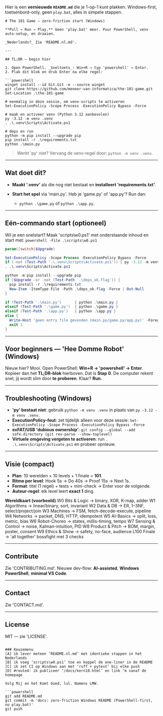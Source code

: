 ﻿Hier is een **vernieuwde `README.md`** die je 1-op-1 kunt plakken. Windows-first, toetsenbord-only, geen `play.bat`, alles in simpele stappen.

````
# The 101 Game — zero-friction start (Windows)

**Pull → Run → Play.** Geen 'play.bat' meer. Puur PowerShell, venv auto-setup, en draaien.

_Nederlands?_ Zie 'README.nl.md'.

---

## TL;DR — begin hier

1. Open PowerShell. _Sneltoets_: Win+R → typ 'powershell' → Enter.
2. Plak dit blok en druk Enter na elke regel:

```powershell
winget install --id Git.Git -e --source winget
git clone https://github.com/meneer-van-informatica/the-101-game.git
Set-Location .\the-101-game

# eenmalig in deze sessie, om venv-scripts te activeren
Set-ExecutionPolicy -Scope Process -ExecutionPolicy Bypass -Force

# maak en activeer venv (Python 3.12 aanbevolen)
py -3.12 -m venv .venv
. .\.venv\Scripts\Activate.ps1

# deps en run
python -m pip install --upgrade pip
pip install -r .\requirements.txt
python .\main.py
````

> Werkt 'py' niet? Vervang de venv-regel door: `python -m venv .venv`.

---

## Wat doet dit?

* **Maakt '.venv'** als die nog niet bestaat en **installeert 'requirements.txt'**.
* **Start het spel** via 'main.py'. Heb je 'game.py' of 'app.py'? Run dan:

  * `python .\game.py` of `python .\app.py`.

---

## Eén-commando start (optioneel)

Wil je een snelstart? Maak 'scripts\w0.ps1' met onderstaande inhoud en start met:
`powershell -File .\scripts\w0.ps1`

```powershell
param([switch]$Upgrade)

Set-ExecutionPolicy -Scope Process -ExecutionPolicy Bypass -Force
if (-not (Test-Path '.\.venv\Scripts\Activate.ps1')) { py -3.12 -m venv .venv }
. .\.venv\Scripts\Activate.ps1

python -m pip install --upgrade pip
if ($Upgrade -or -not (Test-Path '.\deps_ok.flag')) {
  pip install -r .\requirements.txt
  New-Item -ItemType File -Path .\deps_ok.flag -Force | Out-Null
}

if (Test-Path '.\main.py')      { python .\main.py }
elseif (Test-Path '.\game.py')  { python .\game.py }
elseif (Test-Path '.\app.py')   { python .\app.py }
else {
  Write-Host 'geen entry file gevonden (main.py/game.py/app.py)' -ForegroundColor Yellow
  exit 1
}
```

---

## Voor beginners — 'Hee Domme Robot' (Windows)

Nieuw hier? Mooi. Open PowerShell: **Win+R → 'powershell' → Enter**.
Kopieer dan het **TL;DR-blok** hierboven. Dat is **Stap 0**.
De computer rekent snel; jij wordt slim door **te proberen**. Klaar? **Run.**

---

## Troubleshooting (Windows)

* **'py' bestaat niet**: gebruik `python -m venv .venv` in plaats van `py -3.12 -m venv .venv`.
* **ExecutionPolicy-fout**: zet tijdelijk alleen voor deze sessie:
  `Set-ExecutionPolicy -Scope Process -ExecutionPolicy Bypass -Force`
* **exFAT/USB 'dubious ownership'**:
  `git config --global --add safe.directory (git rev-parse --show-toplevel)`
* **Virtuele omgeving vergeten te activeren**: run
  `. .\.venv\Scripts\Activate.ps1` en probeer opnieuw.

---

## Visie (compact)

* **Plan**: 10 werelden × 10 levels + 1 finale = **101**.
* **Ritme per level**: Hook 5s → Do 40s → Proof 15s → Next 1s.
* **Format**: titel (1 regel) + tests + mini-check → Enter voor de volgende.
* **Auteur-regel**: elk level leert **exact 1** ding.

**Wereldkaart (voorbeeld)**
W0 Bits & Logic → binary, XOR, K-map, adder
W1 Algorithms → linear/binary, sort, invariant
W2 Data & DB → ER, 1–3NF, select/project/join
W3 Machines → FSM, fetch-decode-execute, pipeline
W4 Networks → packet, DNS, HTTP, idempotent
W5 AI-Basics → split, loss, metric, bias
W6 Robot-Choreo → states, millis-timing, tempo
W7 Sensing & Control → noise, Kalman-intuition, PID
W8 Product & Pitch → BOM, margin, poster, consent
W9 Ethics & Show → safety, no-face, audience
L100 Finale → 'all together' bossfight met 3 checks

---

## Contribute

Zie 'CONTRIBUTING.md'. Nieuwe dev-flow: **AI-assisted**, **Windows PowerShell**, **minimal VS Code**.

---

## Contact

Zie 'CONTACT.md'.

---

## License

MIT — zie 'LICENSE'.

````

### Keuzemenu
[A] ik lever meteen ‘README.nl.md’ met identieke stappen in het Nederlands  
[B] ik voeg ‘scripts\w0.ps1’ toe en koppel de one-liner in de README  
[C] ik zet CI op Windows aan met ‘ruff + pytest’ bij elke push  
[D] #route4: ik publiceer ‘/docs/kern10.html’ en link ’m vanaf de homepage

Volg Mij en het Komt Goed, lul. Namens LMW.

```powershell
git add README.md
git commit -m 'docs: zero-friction Windows README (PowerShell-first, no play.bat)'
git push
````
